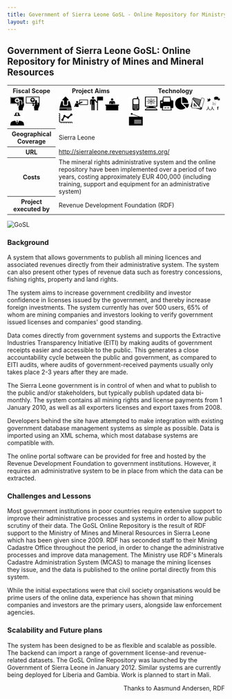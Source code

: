 ```yaml
---
title: Government of Sierra Leone GoSL - Online Repository for Ministry of Mines and Mineral Resources 
layout: gift
---
```


## Government of Sierra Leone GoSL: Online Repository for Ministry of Mines and Mineral Resources 

<table class="iconmatrix">
    <tr class="icons">
        <th class="inner">Fiscal Scope</th>
        <th class="inner">Project Aims</th>
        <th>Technology</th>
    </tr>
    <tr class="iconbar">
        <td class="inner">
            <img src="images/revenue.png" class="" title="Revenue Side" />
            <img src="images/spending.png" class="no" title="Spending Side" />
            <img src="images/invisible_money.png" class="" title="Off-Budget" />
        </td>
        <td class="inner">
            <img src="images/upload.png" class="" title="Publish Better Data" />
            <img src="images/educate.png" class="no" title="Educate Citizens" />
            <img src="images/citizen.png" class="no" title="Facilitate Direct Participation"/>
            <img src="images/decision-maker.png" class="" title="Get Feedback to Policy Makers" />
            <img src="images/data_analysis.png" class="" title="Analyse and Understand Data" />
        </td>
        <td>
            <img src="images/mobile.png" class="no" title="Mobile Technology" />
            <img src="images/web.png" class="" title="Web-based Technology" />
            <img src="images/offline.png" class="no" title="Offline and Print on Demand" />
            <img src="images/piechart.png" class="no" title="Data Visualisation and Maps" />
            <img src="images/standards.png" class="" title="Formats and Standards" />
            <img src="images/social_media.png" class="no" title="Social Media" />
            <img src="images/radio.png" class="no" title="Radio" />
        </td>
    </tr>
    <tr>
        <th class="inner">Geographical Coverage</th>
        <td colspan="2">Sierra Leone</td>
    </tr>
    <tr>
        <th class="inner">URL</th>
        <td colspan="2"><a href="http://sierraleone.revenuesystems.org/">http://sierraleone.revenuesystems.org/</a></td>
    </tr>
    <tr>
        <th class="inner">Costs</th>
        <td colspan="2">The mineral rights administrative system and the online repository have been implemented over a period of two years, costing approximately EUR 400,000 (including training, support and equipment for an administrative system)</td>
    </tr>
    <tr>
        <th class="inner">Project executed by</th>
        <td colspan="2">Revenue Development Foundation (RDF) </td>
    </tr>
</table>

<img alt="GoSL" src="http://farm8.staticflickr.com/7239/7272473284_c043da6810_o.png" class="screenshot" />

### Background 

A system that allows governments to publish all mining licences and associated revenues directly from their administrative system. The system can also present other types of revenue data such as forestry concessions, fishing rights, property and land rights. 

The system aims to increase government credibility and investor confidence in licenses issued by the government, and thereby increase foreign investments. The system currently has over 500 users, 65% of whom are mining companies and investors looking to verify government issued licenses and companies' good standing. 

Data comes directly from government systems and supports the Extractive Industries Transparency Initiative (EITI) by making audits of government receipts easier and accessible to the public. This generates a close accountability cycle between the public and government, as compared to EITI audits, where audits of government-received payments usually only takes place 2-3 years after they are made. 

The Sierra Leone government is in control of when and what to publish to the public and/or stakeholders, but typically publish updated data bi-monthly. The system contains all mining rights and license payments from 1 January 2010, as well as all exporters licenses and export taxes from 2008. 

Developers behind the site have attempted to make integration with existing government database management systems as simple as possible. Data is imported using an XML schema, which most database systems are compatible with. 

The online portal software can be provided for free and hosted by the Revenue Development Foundation to government institutions. However, it requires an administrative system to be in place from which the data can be extracted. 

### Challenges and Lessons 

Most government institutions in poor countries require extensive support to improve their administrative processes and systems in order to allow public scrutiny of their data. The GoSL Online Repository is the result of RDF support to the Ministry of Mines and Mineral Resources in Sierra Leone which has been given since 2009. RDF has seconded staff to their Mining Cadastre Office throughout the period, in order to change the administrative processes and improve data management. The Ministry use RDF's Minerals Cadastre Administration System (MCAS) to manage the mining licenses they issue, and the data is published to the online portal directly from this system. 

While the initial expectations were that civil society organisations would be prime users of the online data, experience has shown that mining companies and investors are the primary users, alongside law enforcement agencies. 

### Scalability and Future plans 

The system has been designed to be as flexible and scalable as possible. The backend can import a range of government license-and revenue-related datasets. 
The GoSL Online Repository was launched by the Government of Sierra Leone in January 2012. Similar systems are currently being deployed for Liberia and Gambia. Work is planned to start in Mali. 

<p style="text-align: right">Thanks to Aasmund Andersen, RDF</p>

